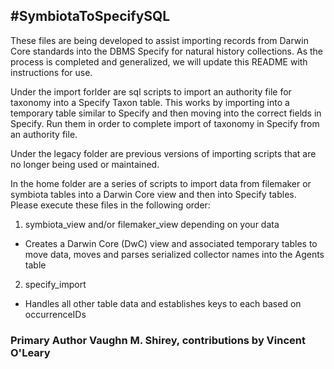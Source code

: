 #SymbiotaToSpecifySQL
------
These files are being developed to assist importing records from Darwin Core standards into the DBMS Specify for natural history collections. As the process is completed and generalized, we will update this README with instructions for use.

Under the import forlder are sql scripts to import an authority file for taxonomy into a Specify Taxon table. This works by importing into a temporary table similar to Specify and then moving into the correct fields in Specify. Run them in order to complete import of taxonomy in Specify from an authority file.

Under the legacy folder are previous versions of importing scripts that are no longer being used or maintained.

In the home folder are a series of scripts to import data from filemaker or symbiota tables into a Darwin Core view and then into Specify tables. Please execute these files in the following order:

1. symbiota_view and/or filemaker_view depending on your data
 - Creates a Darwin Core (DwC) view and associated temporary tables to move data, moves and parses serialized collector names into the Agents table

2. specify_import
 - Handles all other table data and establishes keys to each based on occurrenceIDs
 
### Primary Author Vaughn M. Shirey, contributions by Vincent O'Leary
 
